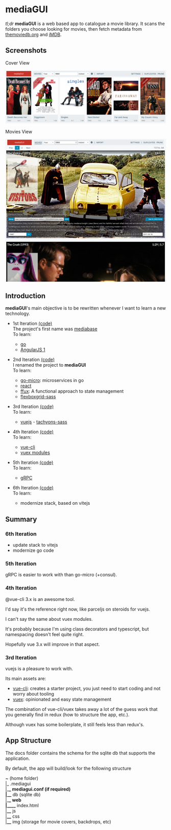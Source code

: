 # mediaGUI

_tl;dr_ **mediaGUI** is a web based app to catalogue a movie library. It scans the folders you choose looking for movies, then fetch metadata from [themoviedb.org](www.themoviedb.org) and [iMDB](https://www.imdb.com).

## Screenshots

Cover View

![Screenshot](metadata/img/cover.png)

Movies View

![Screenshot](metadata/img/movies.png)

## Introduction

**mediaGUI**'s main objective is to be rewritten whenever I want to learn a new technology.

- 1st Iteration [(code)](https://github.com/jbrodriguez/mediabase/)<br />
  The project's first name was [mediabase](http://www.apertoire.net/introducing-mediabase) <br />
  To learn:

  - [go](https://golang.org/)
  - [AngularJS 1](https://angularjs.org/)

- 2nd Iteration [(code)](https://github.com/jbrodriguez/mediagui/tree/0.5.8/) <br />
  I renamed the project to **mediaGUI** <br />
  To learn:

  - [go-micro](https://github.com/micro/go-micro/): microservices in go
  - [react](http://facebook.github.io/react/)
  - [ffux](https://github.com/milankinen/ffux/): A functional approach to state management
  - [flexboxgrid-sass](https://github.com/hugeinc/flexboxgrid-sass/)

- 3rd Iteration [(code)](https://github.com/jbrodriguez/mediagui/tree/3.8.0/) <br />
  To learn:

  - [vuejs](https://vuejs.org/) - [tachyons-sass](https://github.com/tachyons-css/tachyons-sass)

- 4th Iteration [(code)](https://github.com/jbrodriguez/mediagui/tree/4.2.0/) <br />
  To learn:

  - [vue-cli](https://cli.vuejs.org/)
  - [vuex modules](https://vuex.vuejs.org/guide/modules.html)

- 5th Iteration [(code)](https://github.com/jbrodriguez/mediagui/master) <br />
  To learn:

  - [gRPC](https://gprc.io/)

- 6th Iteration [(code)](https://github.com/jbrodriguez/mediagui/) <br />
  To learn:
  - modernize stack, based on vitejs

## Summary

### 6th Iteration

- update stack to vitejs
- modernize go code

### 5th Iteration

gRPC is easier to work with than go-micro (+consul).

### 4th Iteration

@vue-cli 3.x is an awesome tool.

I'd say it's the reference right now, like parceljs on steroids for vuejs.

I can't say the same about vuex modules.

It's probably because I'm using class decorators and typescript, but namespacing doesn't feel quite right.

Hopefully vue 3.x will improve in that aspect.

### 3rd Iteration

vuejs is a pleasure to work with.

Its main assets are:

- [vue-cli](https://github.com/vuejs/vue-cli): creates a starter project, you just need to start coding and not worry about tooling
- [vuex](https://github.com/vuejs/vuex): opinionated and easy state management

The combination of vue-cli/vuex takes away a lot of the guess work that you generally find in redux (how to structure the app, etc.).

Although vuex has some boilerplate, it still feels less than redux's.

## App Structure

The docs folder contains the schema for the sqlite db that supports the application.

By default, the app will build/look for the following structure

~ (home folder)<br>
|\_ .mediagui<br>
|\_**\_ mediagui.conf (if required)<br>
|\_\_** db (sqlite db)<br>
|\_**\_ web<br>
|\_\_\_\_** index.html <br>
|**\_\_** js<br>
|**\_\_** css<br>
|**\_\_** img (storage for movie covers, backdrops, etc)<br>
